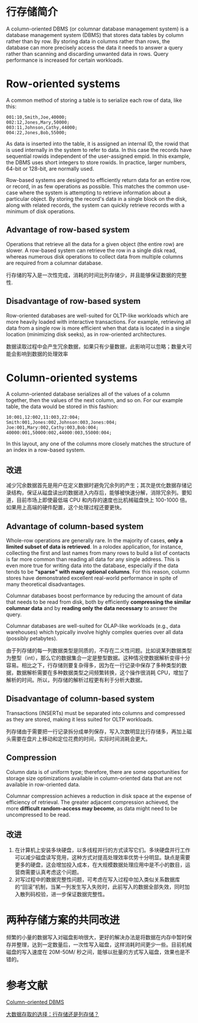 # 行存储简介
A column-oriented DBMS (or columnar database management system) is a database management system (DBMS) that stores data tables by column rather than by row. By storing data in columns rather than rows, the database can more precisely access the data it needs to answer a query rather than scanning and discarding unwanted data in rows. Query performance is increased for certain workloads.

# Row-oriented systems
A common method of storing a table is to serialize each row of data, like this:
```
001:10,Smith,Joe,40000;
002:12,Jones,Mary,50000;
003:11,Johnson,Cathy,44000;
004:22,Jones,Bob,55000;
```
As data is inserted into the table, it is assigned an internal ID, the rowid that is used internally in the system to refer to data. In this case the records have sequential rowids independent of the user-assigned empid. In this example, the DBMS uses short integers to store rowids. In practice, larger numbers, 64-bit or 128-bit, are normally used.

Row-based systems are designed to efficiently return data for an entire row, or record, in as few operations as possible. This matches the common use-case where the system is attempting to retrieve information about a particular object. By storing the record's data in a single block on the disk, along with related records, the system can quickly retrieve records with a minimum of disk operations.

## Advantage of row-based system
Operations that retrieve all the data for a given object (the entire row) are slower. A row-based system can retrieve the row in a single disk read, whereas numerous disk operations to collect data from multiple columns are required from a columnar database.

行存储的写入是一次性完成，消耗的时间比列存储少，并且能够保证数据的完整性.

## Disadvantage of row-based system
Row-oriented databases are well-suited for OLTP-like workloads which are more heavily loaded with interactive transactions. For example, retrieving all data from a single row is more efficient when that data is located in a single location (minimizing disk seeks), as in row-oriented architectures. 

数据读取过程中会产生冗余数据，如果只有少量数据，此影响可以忽略；数量大可能会影响到数据的处理效率

# Column-oriented systems
A column-oriented database serializes all of the values of a column together, then the values of the next column, and so on. For our example table, the data would be stored in this fashion:
```
10:001,12:002,11:003,22:004;
Smith:001,Jones:002,Johnson:003,Jones:004;
Joe:001,Mary:002,Cathy:003,Bob:004;
40000:001,50000:002,44000:003,55000:004;
```
In this layout, any one of the columns more closely matches the structure of an index in a row-based system. 

## 改进
减少冗余数据首先是用户在定义数据时避免冗余列的产生；其次是优化数据存储记录结构，保证从磁盘读出的数据进入内存后，能够被快速分解，消除冗余列。要知道，目前市场上即使最低端 CPU 和内存的速度也比机械磁盘快上 100-1000 倍。如果用上高端的硬件配置，这个处理过程还要更快。

## Advantage of column-based system
Whole-row operations are generally rare. In the majority of cases, **only a limited subset of data is retrieved**. In a rolodex application, for instance, collecting the first and last names from many rows to build a list of contacts is far more common than reading all data for any single address. This is even more true for writing data into the database, especially if the data tends to be **"sparse" with many optional columns**. For this reason, column stores have demonstrated excellent real-world performance in spite of many theoretical disadvantages.

Columnar databases boost performance by reducing the amount of data that needs to be read from disk, both by efficiently **compressing the similar columnar data** and by **reading only the data necessary** to answer the query.

Columnar databases are well-suited for OLAP-like workloads (e.g., data warehouses) which typically involve highly complex queries over all data (possibly petabytes).

由于列存储的每一列数据类型是同质的，不存在二义性问题。比如说某列数据类型为整型（int），那么它的数据集合一定是整型数据。这种情况使数据解析变得十分容易。相比之下，行存储则要复杂得多，因为在一行记录中保存了多种类型的数据，数据解析需要在多种数据类型之间频繁转换，这个操作很消耗 CPU，增加了解析的时间。所以，列存储的解析过程更有利于分析大数据。

## Disadvantage of column-based system
Transactions (INSERTs) must be separated into columns and compressed as they are stored, making it less suited for OLTP workloads.

列存储由于需要把一行记录拆分成单列保存，写入次数明显比行存储多，再加上磁头需要在盘片上移动和定位花费的时间，实际时间消耗会更大。

## Compression
Column data is of uniform type; therefore, there are some opportunities for storage size optimizations available in column-oriented data that are not available in row-oriented data.

Columnar compression achieves a reduction in disk space at the expense of efficiency of retrieval. The greater adjacent compression achieved, the more **difficult random-access may become**, as data might need to be uncompressed to be read.

## 改进
1. 在计算机上安装多块硬盘，以多线程并行的方式读写它们。多块硬盘并行工作可以减少磁盘读写竞用，这种方式对提高处理效率优势十分明显。缺点是需要更多的硬盘，这会增加投入成本，在大规模数据处理应用中是不小的数目，运营商需要认真考虑这个问题。
2. 对写过程中的数据完整性问题，可考虑在写入过程中加入类似关系数据库的“回滚”机制，当某一列发生写入失败时，此前写入的数据全部失效，同时加入散列码校验，进一步保证数据完整性。

# 两种存储方案的共同改进
频繁的小量的数据写入对磁盘影响很大，更好的解决办法是将数据在内存中暂时保存并整理，达到一定数量后，一次性写入磁盘，这样消耗时间更少一些。目前机械磁盘的写入速度在 20M-50M/ 秒之间，能够以批量的方式写入磁盘，效果也是不错的。

# 参考文献
[Column-oriented DBMS](https://en.wikipedia.org/wiki/Column-oriented_DBMS)

[大数据存取的选择：行存储还是列存储？](https://www.infoq.cn/article/bigdata-store-choose)